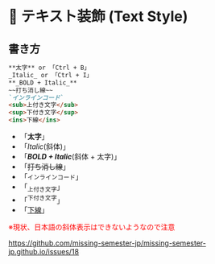 # 📌 テキスト装飾 (Text Style)

## 書き方

```markdown
**太字** or 「Ctrl + B」
_Italic_ or 「Ctrl + I」
**_BOLD + Italic_**
~~打ち消し線~~
`インラインコード`
<sub>上付き文字</sub>
<sup>下付き文字</sup>
<ins>下線</ins>
```

- 「**太字**」
- 「_Italic_(斜体)」
- 「**_BOLD + Italic_**(斜体 + 太字)」
- 「~~打ち消し線~~」
- 「`インラインコード`」
- 「<sub>上付き文字</sub>」
- 「<sup>下付き文字</sup>」
- 「<ins>下線</ins>」

<span style="color: red;">※現状、日本語の斜体表示はできないようなので注意</span>

https://github.com/missing-semester-jp/missing-semester-jp.github.io/issues/18

